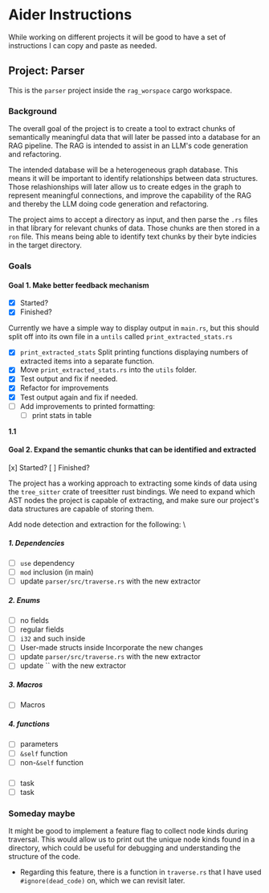 # Aider Instructions

While working on different projects it will be good to have a set of
instructions I can copy and paste as needed.

## Project: Parser

This is the `parser` project inside the `rag_worspace` cargo workspace.

### Background

The overall goal of the project is to create a tool to extract chunks of
semantically meaningful data that will later be passed into a database for an
RAG pipeline. The RAG is intended to assist in an LLM's code generation and
refactoring.

The intended database will be a heterogeneous graph database. This means it will
be important to identify relationships between data structures. Those
relashionships will later allow us to create edges in the graph to represent
meaningful connections, and improve the capability of the RAG and thereby the
LLM doing code generation and refactoring.

The project aims to accept a directory as input, and then parse the `.rs` files in that library for relevant chunks of data. Those chunks are then stored in a `ron` file. This means being able to identify text chunks by their byte indicies in the target directory.

### Goals

#### Goal 1. Make better feedback mechanism

- [x] Started?
- [x] Finished?

Currently we have a simple way to display output in `main.rs`, but this should
split off into its own file in a `untils` called `print_extracted_stats.rs`

- [x] `print_extracted_stats` Split printing functions displaying numbers of
extracted items into a separate function.
- [x] Move `print_extracted_stats.rs` into the `utils` folder.
- [x] Test output and fix if needed.
- [x] Refactor for improvements
- [x] Test output again and fix if needed.
- [ ] Add improvements to printed formatting:
  - [ ] print stats in table

**1.1**

#### Goal 2. Expand the semantic chunks that can be identified and extracted

  [x] Started?
  [ ] Finished?

The project has a working approach to extracting some kinds of data using the
`tree_sitter` crate of treesitter rust bindings. We need to expand which AST
nodes the project is capable of extracting, and make sure our project's data
structures are capable of storing them.

Add node detection and extraction for the following: \

##### 1. Dependencies

- [ ] `use` dependency
- [ ] `mod` inclusion (in main)
- [ ] update `parser/src/traverse.rs` with the new extractor

##### 2. Enums

- [ ] no fields
- [ ] regular fields
- [ ] `i32` and such inside
- [ ] User-made structs inside
Incorporate the new changes
- [ ] update `parser/src/traverse.rs` with the new extractor
- [ ] update `` with the new extractor

##### 3. Macros

- [ ] Macros

##### 4. functions

- [ ] parameters
- [ ] `&self` function
- [ ] non-`&self` function

##### <maybe more here later>

- [ ] task
- [ ] task

### Someday maybe

It might be good to implement a feature flag to collect node kinds during
traversal. This would allow us to print out the unique node kinds found in a
directory, which could be useful for debugging and understanding the structure
of the code.

- Regarding this feature, there is a function in `traverse.rs` that I have used
`#ignore(dead_code)` on, which we can revisit later.
